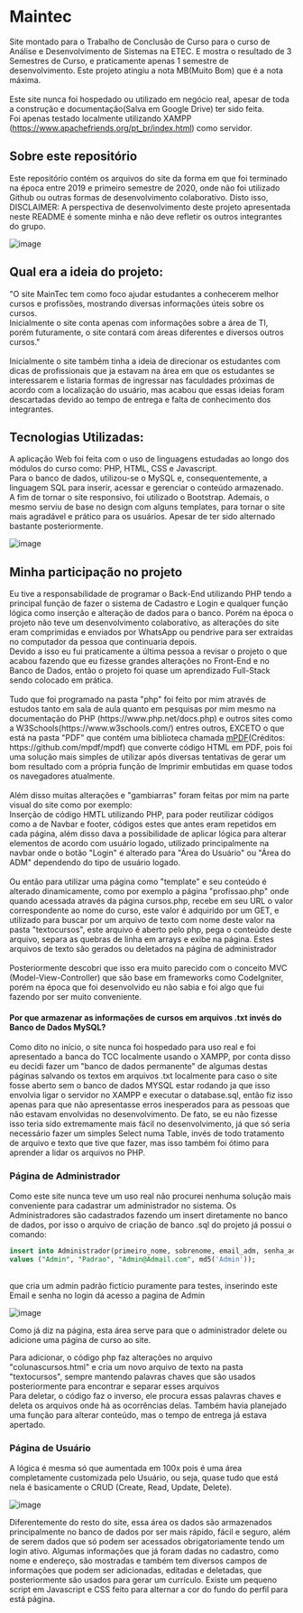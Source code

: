 # Maintec
Site montado para o Trabalho de Conclusão de Curso para o curso de Análise e Desenvolvimento de Sistemas na ETEC. E mostra o resultado de 3 Semestres de Curso, e praticamente apenas 1 semestre de desenvolvimento. Este projeto atingiu a nota MB(Muito Bom) que é a nota máxima.
<br><br>
Este site nunca foi hospedado ou utilizado em negócio real, apesar de toda a construção e documentação(Salva em Google Drive) ter sido feita.<br>
Foi apenas testado localmente utilizando XAMPP (https://www.apachefriends.org/pt_br/index.html) como servidor.

<h2>Sobre este repositório</h2>
Este repositório contém os arquivos do site da forma em que foi terminado na época entre 2019 e primeiro semestre de 2020, onde não foi utilizado Github ou outras formas de desenvolvimento colaborativo. Disto isso, <br>
DISCLAIMER: A perspectiva de desenvolvimento deste projeto apresentada neste README é somente minha e não deve refletir os outros integrantes do grupo.

![image](https://user-images.githubusercontent.com/58536403/163075359-75fccfad-14cd-4e03-ba87-edab8f6c5661.png)

<h2>Qual era a ideia do projeto:</h2>
"O site MainTec tem como foco ajudar estudantes a conhecerem melhor cursos e profissões, mostrando diversas informações úteis sobre os cursos. <br>
Inicialmente o site conta apenas com informações sobre a área de TI, porém futuramente, o site contará com áreas diferentes e diversos outros cursos."
<br><br>
Inicialmente o site também tinha a ideia de direcionar os estudantes com dicas de profissionais que ja estavam na área em que os estudantes se interessarem e listaria formas de ingressar nas faculdades próximas de acordo com a localização do usuário, mas acabou que essas ideias foram descartadas devido ao tempo de entrega e falta de conhecimento dos integrantes.

<h2>Tecnologias Utilizadas:</h2>
A aplicação Web foi feita com o uso de linguagens estudadas ao longo dos módulos do curso como: PHP, HTML, CSS e Javascript.<br>
Para o banco de dados, utilizou-se o MySQL e, consequentemente, a linguagem SQL para inserir, acessar e gerenciar o conteúdo armazenado. <br>
A fim de tornar o site responsivo, foi utilizado o Bootstrap. Ademais, o mesmo serviu de base no design com alguns templates, para tornar o site mais agradável e prático para os usuários. Apesar de ter sido alternado bastante posteriormente. <br>

![image](https://user-images.githubusercontent.com/58536403/163075249-6fcd45a8-d359-4d24-acb6-4b42a80201b4.png)

<h2>Minha participação no projeto</h2>
Eu tive a responsabilidade de programar o Back-End utilizando PHP tendo a principal função de fazer o sistema de Cadastro e Login e qualquer função lógica como inserção e alteração de dados para o banco. Porém na época o projeto não teve um desenvolvimento colaborativo, as alterações do site eram comprimidas e enviados por WhatsApp ou pendrive para ser extraídas no computador da pessoa que continuaria depois.<br>
Devido a isso eu fui praticamente a última pessoa a revisar o projeto o que acabou fazendo que eu fizesse grandes alterações no Front-End e no Banco de Dados, então o projeto foi quase um aprendizado Full-Stack sendo colocado em prática.
<br><br>
Tudo que foi programado na pasta "php" foi feito por mim através de estudos tanto em sala de aula quanto em pesquisas por mim mesmo na documentação do PHP (https://www.php.net/docs.php) e outros sites como a W3Schools(https://www.w3schools.com/) entres outros, EXCETO o que está na pasta "PDF" que contém uma biblioteca chamada <a href="https://github.com/mpdf/mpdf">mPDF</a>(Créditos: https://github.com/mpdf/mpdf) que converte código HTML em PDF, pois foi uma solução mais simples de utilizar após diversas tentativas de gerar um bom resultado com a própria função de Imprimir embutidas em quase todos os navegadores atualmente.
<br><br>
Além disso muitas alterações e "gambiarras" foram feitas por mim na parte visual do site como por exemplo:<br> Inserção de código HMTL utilizando PHP, para poder reutilizar códigos como a de Navbar e footer, códigos estes que antes eram repetidos em cada página, além disso dava a possibilidade de aplicar lógica para alterar elementos de acordo com usuário logado, utilizado principalmente na navbar onde o botão "Login" é alterado para "Área do Usuário" ou "Área do ADM" dependendo do tipo de usuário logado.
<br><br>
Ou então para utilizar uma página como "template" e seu conteúdo é alterado dinamicamente, como por exemplo a página "profissao.php" onde quando acessada através da página cursos.php, recebe em seu URL o valor correspondente ao nome do curso, este valor é adquirido por um GET, e utilizado para buscar por um arquivo de texto com nome deste valor na pasta "textocursos", este arquivo é aberto pelo php, pega o conteúdo deste arquivo, separa as quebras de linha em arrays e exibe na página. Estes arquivos de texto são gerados ou deletados na página de administrador
<br><br>
Posteriormente descobri que isso era muito parecido com o conceito MVC (Model-View-Controller) que são base em frameworks como CodeIgniter, porém na época que foi desenvolvido eu não sabia e foi algo que fui fazendo por ser muito conveniente.

<h4>Por que armazenar as informações de cursos em arquivos .txt invés do Banco de Dados MySQL?</h4>
Como dito no início, o site nunca foi hospedado para uso real e foi apresentado a banca do TCC localmente usando o XAMPP, por conta disso eu decidi fazer um "banco de dados permanente" de algumas destas páginas salvando os textos em arquivos .txt localmente para caso o site fosse aberto sem o banco de dados MYSQL estar rodando ja que isso envolvia ligar o servidor no XAMPP e executar o database.sql, então fiz isso apenas para que não apresentasse erros inesperados para as pessoas que não estavam envolvidas no desenvolvimento. De fato, se eu não fizesse isso teria sido extremamente mais fácil no desenvolvimento, já que só seria necessário fazer um simples Select numa Table, invés de todo tratamento de arquivo e texto que tive que fazer, mas isso também foi ótimo para aprender a lidar os arquivos no PHP.

<h3>Página de Administrador</h3>

Como este site nunca teve um uso real não procurei nenhuma solução mais conveniente para cadastrar um administrador no sistema. Os Administradores são cadastrados fazendo um insert diretamente no banco de dados, por isso o arquivo de criação de banco .sql do projeto já possui o comando:<br>
```SQL
insert into Administrador(primeiro_nome, sobrenome, email_adm, senha_adm)
values ("Admin", "Padrao", "Admin@Admail.com", md5('Admin'));
```
<br>que cria um admin padrão fictício puramente para testes, inserindo este Email e senha no login dá acesso a pagina de Admin

![image](https://user-images.githubusercontent.com/58536403/163088583-20ea7e1b-0160-4f83-a3ed-edf8fdb699e4.png)

Como já diz na página, esta área serve para que o administrador delete ou adicione uma página de curso ao site.

Para adicionar, o código php faz alterações no arquivo "colunascursos.html" e cria um novo arquivo de texto na pasta "textocursos", sempre mantendo palavras chaves que são usados posteriormente para encontrar e separar esses arquivos<br>
Para deletar, o código faz o inverso, ele procura essas palavras chaves e deleta os arquivos onde há as ocorrências delas.
Também havia planejado uma função para alterar conteúdo, mas o tempo de entrega já estava apertado.

<h3>Página de Usuário</h3>

A lógica é mesma só que aumentada em 100x pois é uma área completamente customizada pelo Usuário, ou seja, quase tudo que está nela é basicamente o CRUD (Create, Read, Update, Delete).

![image](https://user-images.githubusercontent.com/58536403/163092258-d310f0fe-67e7-4da4-9173-aa02d1228945.png)

Diferentemente do resto do site, essa área os dados são armazenados principalmente no banco de dados por ser mais rápido, fácil e seguro, além de serem dados que só podem ser acessados obrigatoriamente tendo um login ativo. Algumas informações que já foram dadas no cadastro, como nome e endereço, são mostradas e também tem diversos campos de informações que podem ser adicionadas, editadas e deletadas, que posteriormente são usados para gerar um currículo. Existe um pequeno script em Javascript e CSS feito para alternar a cor do fundo do perfil para está página.
